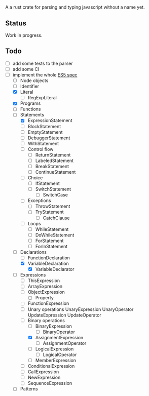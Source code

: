 #
A a rust crate for parsing and typing javascript without a name yet.

## Status

Work in progress. 

## Todo 

- [ ] add some tests to the parser
- [ ] add some CI
- [ ] implement the whole [ES5 spec](https://github.com/estree/estree/blob/master/es5.md)
   - [ ] Node objects
   - [ ] Identifier
   - [x] Literal
        - [ ] RegExpLiteral
   - [x] Programs
   - [ ] Functions
   - [ ] Statements
        - [x] ExpressionStatement
        - [ ] BlockStatement
        - [ ] EmptyStatement
        - [ ] DebuggerStatement
        - [ ] WithStatement
        - [ ] Control flow
             - [ ] ReturnStatement
             - [ ] LabeledStatement
             - [ ] BreakStatement
             - [ ] ContinueStatement
        - [ ] Choice
             - [ ] IfStatement
             - [ ] SwitchStatement
               - [ ] SwitchCase   
        - [ ] Exceptions
            - [ ] ThrowStatement
            - [ ] TryStatement
                - [ ] CatchClause
        - [ ] Loops
            - [ ] WhileStatement
            - [ ] DoWhileStatement
            - [ ] ForStatement
            - [ ] ForInStatement
   - [ ] Declarations
        - [ ]  FunctionDeclaration
        - [x]  VariableDeclaration
            - [x] VariableDeclarator
   - [ ] Expressions
        - [ ] ThisExpression
        - [ ] ArrayExpression
        - [ ] ObjectExpression    
            - [ ] Property
        - [ ] FunctionExpression
        - [ ] Unary operations
            UnaryExpression
                UnaryOperator
            UpdateExpression
                UpdateOperator
        - [ ] Binary operations
            - [ ] BinaryExpression
                - [ ] BinaryOperator
            - [x] AssignmentExpression
                - [ ] AssignmentOperator
            - [ ] LogicalExpression
                - [ ] LogicalOperator
            - [ ] MemberExpression
        - [ ] ConditionalExpression
        - [ ] CallExpression
        - [ ] NewExpression
        - [ ] SequenceExpression
    - [ ] Patterns
